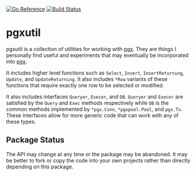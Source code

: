 [![Go Reference](https://pkg.go.dev/badge/github.com/jackc/pgxutil.svg)](https://pkg.go.dev/github.com/jackc/pgxutil)
[![Build Status](https://github.com/jackc/pgxutil/actions/workflows/ci.yml/badge.svg)](https://github.com/jackc/pgxutil/actions/workflows/ci.yml)

# pgxutil

pgxutil is a collection of utilities for working with [pgx](https://github.com/jackc/pgx). They are things I personally
find useful and experiments that may eventually be incorporated into [pgx](https://github.com/jackc/pgx).

It includes higher level functions such as `Select`, `Insert`, `InsertReturning`, `Update`, and `UpdateReturning`. It also includes `*Row` variants of these functions that require exactly one row to be selected or modified.

It also includes interfaces `Queryer`, `Execer`, and `DB`. `Queryer` and `Execer` are satisfied by the `Query` and
`Exec` methods respectively while `DB` is the common methods implemented by `*pgx.Conn`, `*pgxpool.Pool`, and `pgx.Tx`.
These interfaces allow for more generic code that can work with any of these types.

## Package Status

The API may change at any time or the package may be abandoned. It may be better to fork or copy the code into your own
projects rather than directly depending on this package.
